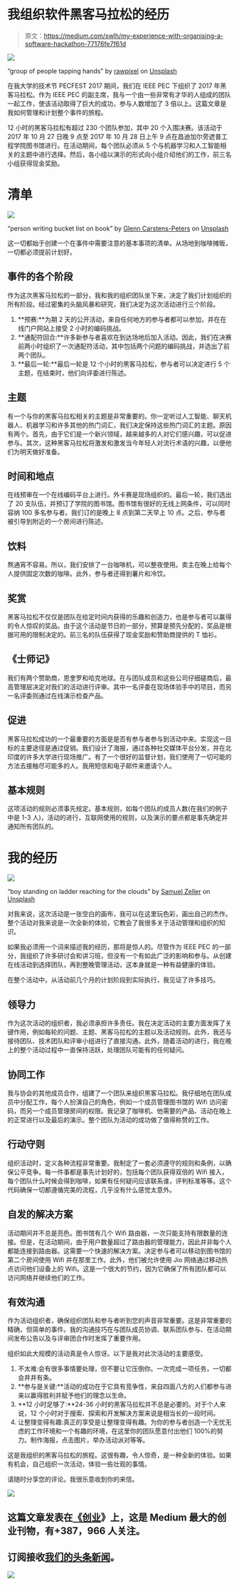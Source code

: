 # 我组织软件黑客马拉松的经历

> 原文：<https://medium.com/swlh/my-experience-with-organising-a-software-hackathon-77176fe7f61d>

![](img/ab0e65c8f5e8c2656d1ac5e0e830ce6e.png)

“group of people tapping hands” by [rawpixel](https://unsplash.com/@rawpixel?utm_source=medium&utm_medium=referral) on [Unsplash](https://unsplash.com?utm_source=medium&utm_medium=referral)

在我大学的技术节 PECFEST 2017 期间，我们在 IEEE PEC 下组织了 2017 年黑客马拉松。作为 IEEE PEC 的副主席，我与一个由一些非常有才华的人组成的团队一起工作，使该活动取得了巨大的成功，参与人数增加了 3 倍以上。这篇文章是我如何管理和计划整个事件的旅程。

12 小时的黑客马拉松有超过 230 个团队参加，其中 20 个入围决赛。该活动于 2017 年 10 月 27 日晚 9 点至 2017 年 10 月 28 日上午 9 点在昌迪加尔旁遮普工程学院图书馆进行。在活动期间，每个团队必须从 5 个与机器学习和人工智能相关的主题中进行选择。然后，各小组以演示的形式向小组介绍他们的工作，前三名小组获得现金奖励。

# 清单

![](img/98362b653a9254c01d4cd6ebb9584008.png)

“person writing bucket list on book” by [Glenn Carstens-Peters](https://unsplash.com/@glenncarstenspeters?utm_source=medium&utm_medium=referral) on [Unsplash](https://unsplash.com?utm_source=medium&utm_medium=referral)

这一切都始于创建一个在事件中需要注意的基本事项的清单。从场地到咖啡摊贩，一切都必须提前计划好。

## 事件的各个阶段

作为这次黑客马拉松的一部分，我和我的组织团队坐下来，决定了我们计划组织的所有阶段。经过密集的头脑风暴和研究，我们决定为这次活动进行三个阶段。

1.  **预赛:**为期 2 天的公开活动，来自任何地方的参与者都可以参加，并在在线门户网站上接受 2 小时的编码挑战。
2.  **通配符回合:**许多新参与者喜欢在到达场地后加入活动。因此，我们在决赛前两小时组织了一次通配符活动，其中包括两个问题的编码挑战，并选出了前两个团队。
3.  **最后一轮:**最后一轮是 12 个小时的黑客马拉松，参与者可以决定进行 5 个主题，在结束时，他们向评委进行陈述。

## 主题

有一个与你的黑客马拉松相关的主题是非常重要的。你一定听过人工智能、聊天机器人、机器学习和许多其他的热门词汇，我们决定保持这些热门词汇的主题。原因有两个。首先，由于它们是一个新兴领域，越来越多的人对它们感兴趣，可以促进参与。其次，这种黑客马拉松将激发和激发当今年轻人对流行术语的兴趣，以便他们为明天做好准备。

## 时间和地点

在线预审在一个在线编码平台上进行。外卡赛是现场组织的。最后一轮，我们选出了 20 支队伍，并预订了学院的图书馆。图书馆有很好的无线上网条件，可以同时容纳 100 多名参与者。我们订的是晚上 8 点到第二天早上 10 点。之后，参与者被引导到附近的一个房间进行陈述。

## 饮料

熬通宵不容易。所以，我们安排了一台咖啡机，可以整夜使用。卖主在晚上给每个人提供固定次数的咖啡。此外，参与者还得到薯片和冷饮。

## 奖赏

黑客马拉松不仅仅是团队在给定时间内获得的乐趣和创造力，也是参与者可以赢得的令人惊叹的奖品。由于这个活动是节日的一部分，预算是预先分配的，奖品是根据可用的限制决定的。前三名的队伍获得了现金奖励和赞助商提供的 T 恤衫。

## 《士师记》

我们有两个赞助商，恩奎罗和哈克地球。在与团队成员和这些公司仔细磋商后，最高管理层决定对我们的活动进行评审。其中一名评委在现场体验手中的项目，而另一名评委则通过在线演示检查产品。

## 促进

黑客马拉松成功的一个最重要的方面是是否有参与者参与到活动中来。实现这一目标的主要途径是通过促销。我们设计了海报，通过各种社交媒体平台分发，并在北印度的许多大学进行现场推广。有了一个很好的监督计划，我们使用了一切可能的方法去接触尽可能多的人。我用短信和电子邮件来邀请个人。

## 基本规则

这项活动的规则必须事先规定。基本规则，如每个团队的成员人数(在我们的例子中是 1-3 人)，活动的进行，互联网使用的规则，以及演示的要点都是事先确定并通知所有团队的。

# 我的经历

![](img/584cde3302f57632e2839a8517f6f74e.png)

“boy standing on ladder reaching for the clouds” by [Samuel Zeller](https://unsplash.com/@samuelzeller?utm_source=medium&utm_medium=referral) on [Unsplash](https://unsplash.com?utm_source=medium&utm_medium=referral)

对我来说，这次活动是一张空白的画布，我可以在这里玩色彩，画出自己的杰作。整个活动对我来说是一次全新的体验，它教会了我很多关于活动管理和组织的知识。

如果我必须用一个词来描述我的经历，那将是惊人的。尽管作为 IEEE PEC 的一部分，我组织了许多研讨会和讲习班，但没有一个有如此广泛的影响和参与。从创建在线活动到选择团队，再到整晚管理活动，这本身就是一种有益健康的体验。

在整个活动中，从活动前几个月的计划阶段到实际执行，我见证了许多技巧。

## 领导力

作为这次活动的组织者，我必须承担许多责任。我在决定活动的主要方面发挥了关键作用，例如每轮的问题、主题、黑客马拉松的主题以及活动规则。此外，我还与接待团队、技术团队和评审小组进行了直接沟通。此外，随着活动的进行，我在晚上的整个活动过程中一直保持活跃，处理团队可能有的任何疑问。

## 协同工作

我与协会的其他成员合作，组建了一个团队来组织黑客马拉松。我仔细地在团队成员中分配工作，每个人扮演自己的角色，例如一个成员管理图书馆的 Wifi 访问密码，而另一个成员管理房间的权限。我记录了咖啡机、他需要的产品、活动在晚上的正常进行以及最后的演示。整个团队为活动的成功做了值得称赞的工作。

## 行动守则

组织活动时，定义各种流程非常重要。我制定了一套必须遵守的规则和条例，以确保公平竞争。每一件事都是事先计划好的，包括每个团队获得双倍的 Wifi 接入，每个团队什么时候会得到咖啡，如果有任何疑问应该联系谁，评判标准等等。这个代码确保一切都遵循完美的流程，几乎没有什么感觉太意外。

## 自发的解决方案

活动期间并不总是亮色。图书馆有几个 Wifi 路由器，一次只能支持有限数量的连接。但是，在活动期间，由于用户数量超过了路由器的管理能力，因此并非每个人都能连接到路由器。这需要一个快速的解决方案。决定参与者可以移动到图书馆的第二个房间使用 Wifi 并在那里工作。此外，他们被允许使用 Jio 网络通过移动热点访问他们设备上的 Wifi。这是一个很大的节约，因为它确保了所有团队都可以访问网络并继续他们的工作。

## 有效沟通

作为活动组织者，确保组织团队和参与者听到您的声音非常重要。这是非常重要的精确，但简单的事件。我的沟通技巧在与团队成员协调、联系团队参与、在活动期间发布公告以及与评审团合作时发挥了重要作用。

组织如此大规模的活动真是令人惊讶。以下是我对此次活动的主要感受。

1.  不太难:会有很多事情要处理，但不要让它压倒你。一次完成一项任务，一切都会井井有条。
2.  **参与是关键:**活动的成功在于它具有竞争性，来自四面八方的人们都参与进来以赢得胜利并赋予他们的理念以生命。
3.  **12 小时足够了:**24-36 小时的黑客马拉松并不总是必要的。对于个人来说，12 个小时对于搜索、探索和开发解决方案来说是相当长的一段时间。
4.  让整理变得有趣:真正的享受是让整理变得有趣。为你的参与者创造一个无忧无虑的工作环境和一个有趣的环境，在这里你的团队愿意付出他们 100%的努力。制作海报，点击图片，举办活动派对等等。

这是我组织的黑客马拉松的旅程。这很有趣，令人惊奇，是一种全新的体验。如果有机会，自己组织一次活动，体验一些壮观的事情。

请随时分享您的评论。我很乐意收到你的来信。

[![](img/308a8d84fb9b2fab43d66c117fcc4bb4.png)](https://medium.com/swlh)

## 这篇文章发表在[《创业](https://medium.com/swlh)》上，这是 Medium 最大的创业刊物，有+387，966 人关注。

## 订阅接收[我们的头条新闻](http://growthsupply.com/the-startup-newsletter/)。

[![](img/b0164736ea17a63403e660de5dedf91a.png)](https://medium.com/swlh)